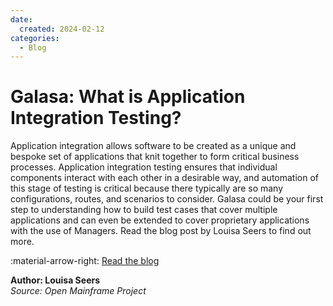 ```yaml
---
date:
  created: 2024-02-12
categories:
  - Blog
---
```


# Galasa: What is Application Integration Testing?

Application integration allows software to be created as a unique and bespoke set of applications that knit together to form critical business processes. Application integration testing ensures that individual components interact with each other in a desirable way, and automation of this stage of testing is critical because there typically are so many configurations, routes, and scenarios to consider. Galasa could be your first step to understanding how to build test cases that cover multiple applications and can even be extended to cover proprietary applications with the use of Managers. Read the blog post by Louisa Seers to find out more.

:material-arrow-right: [Read the blog](https://openmainframeproject.org/blog/what-is-application-integration-testing)

**Author: Louisa Seers**  
*Source: Open Mainframe Project*
